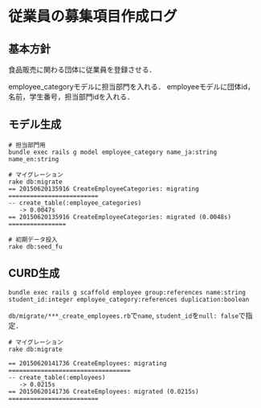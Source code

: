 # 従業員の募集項目作成ログ

## 基本方針

食品販売に関わる団体に従業員を登録させる．

employee_categoryモデルに担当部門を入れる．
employeeモデルに団体id，名前，学生番号，担当部門idを入れる．

## モデル生成

```
# 担当部門用
bundle exec rails g model employee_category name_ja:string name_en:string

# マイグレーション
rake db:migrate
== 20150620135916 CreateEmployeeCategories: migrating =========================
-- create_table(:employee_categories)
   -> 0.0047s
== 20150620135916 CreateEmployeeCategories: migrated (0.0048s) ================

# 初期データ投入
rake db:seed_fu
```

## CURD生成

```
bundle exec rails g scaffold employee group:references name:string student_id:integer employee_category:references duplication:boolean
```

`db/migrate/***_create_employees.rb`で`name`, `student_id`を`null: false`で指定．

```
# マイグレーション
rake db:migrate

== 20150620141736 CreateEmployees: migrating ==================================
-- create_table(:employees)
   -> 0.0215s
== 20150620141736 CreateEmployees: migrated (0.0215s) =========================
```
